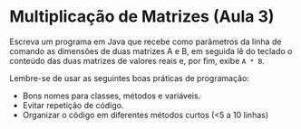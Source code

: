 # Multiplicação de Matrizes (Aula 3)
Escreva um programa em Java que recebe como parâmetros da linha de comando as dimensões de duas matrizes A e B, em seguida lê do teclado o conteúdo das duas matrizes de valores reais e, por fim, exibe `A * B`.

Lembre-se de usar as seguintes boas práticas de programação:

* Bons nomes para classes, métodos e variáveis.
* Evitar repetição de código.
* Organizar o código em diferentes métodos curtos (<5 a 10 linhas)